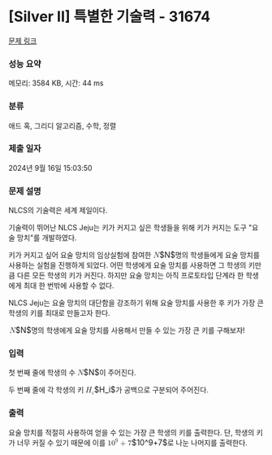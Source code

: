 # [Silver II] 특별한 기술력 - 31674 

[문제 링크](https://www.acmicpc.net/problem/31674) 

### 성능 요약

메모리: 3584 KB, 시간: 44 ms

### 분류

애드 혹, 그리디 알고리즘, 수학, 정렬

### 제출 일자

2024년 9월 16일 15:03:50

### 문제 설명

<p>NLCS의 기술력은 세계 제일이다.</p>

<p>기술력이 뛰어난 NLCS Jeju는 키가 커지고 싶은 학생들을 위해 키가 커지는 도구 "요술 망치"를 개발하였다.</p>

<p>키가 커지고 싶어 요술 망치의 임상실험에 참여한 <mjx-container class="MathJax" jax="CHTML" style="font-size: 109%; position: relative;"><mjx-math class="MJX-TEX" aria-hidden="true"><mjx-mi class="mjx-i"><mjx-c class="mjx-c1D441 TEX-I"></mjx-c></mjx-mi></mjx-math><mjx-assistive-mml unselectable="on" display="inline"><math xmlns="http://www.w3.org/1998/Math/MathML"><mi>N</mi></math></mjx-assistive-mml><span aria-hidden="true" class="no-mathjax mjx-copytext">$N$</span></mjx-container>명의 학생들에게 요술 망치를 사용하는 실험을 진행하게 되었다. 어떤 학생에게 요술 망치를 사용하면 그 학생의 키만큼 다른 모든 학생의 키가 커진다. 하지만 요술 망치는 아직 프로토타입 단계라 한 학생에게 최대 한 번밖에 사용할 수 없다.</p>

<p>NLCS Jeju는 요술 망치의 대단함을 강조하기 위해 요술 망치를 사용한 후 키가 가장 큰 학생의 키를 최대로 만들고자 한다.</p>

<p><mjx-container class="MathJax" jax="CHTML" style="font-size: 109%; position: relative;"> <mjx-math class="MJX-TEX" aria-hidden="true"><mjx-mi class="mjx-i"><mjx-c class="mjx-c1D441 TEX-I"></mjx-c></mjx-mi></mjx-math><mjx-assistive-mml unselectable="on" display="inline"><math xmlns="http://www.w3.org/1998/Math/MathML"><mi>N</mi></math></mjx-assistive-mml><span aria-hidden="true" class="no-mathjax mjx-copytext">$N$</span></mjx-container>명의 학생에게 요술 망치를 사용해서 만들 수 있는 가장 큰 키를 구해보자!</p>

### 입력 

 <p>첫 번째 줄에 학생의 수 <mjx-container class="MathJax" jax="CHTML" style="font-size: 109%; position: relative;"><mjx-math class="MJX-TEX" aria-hidden="true"><mjx-mi class="mjx-i"><mjx-c class="mjx-c1D441 TEX-I"></mjx-c></mjx-mi></mjx-math><mjx-assistive-mml unselectable="on" display="inline"><math xmlns="http://www.w3.org/1998/Math/MathML"><mi>N</mi></math></mjx-assistive-mml><span aria-hidden="true" class="no-mathjax mjx-copytext">$N$</span></mjx-container>이 주어진다.</p>

<p>두 번째 줄에 각 학생의 키 <mjx-container class="MathJax" jax="CHTML" style="font-size: 109%; position: relative;"><mjx-math class="MJX-TEX" aria-hidden="true"><mjx-msub><mjx-mi class="mjx-i"><mjx-c class="mjx-c1D43B TEX-I"></mjx-c></mjx-mi><mjx-script style="vertical-align: -0.15em; margin-left: -0.057em;"><mjx-mi class="mjx-i" size="s"><mjx-c class="mjx-c1D456 TEX-I"></mjx-c></mjx-mi></mjx-script></mjx-msub></mjx-math><mjx-assistive-mml unselectable="on" display="inline"><math xmlns="http://www.w3.org/1998/Math/MathML"><msub><mi>H</mi><mi>i</mi></msub></math></mjx-assistive-mml><span aria-hidden="true" class="no-mathjax mjx-copytext">$H_i$</span></mjx-container>가 공백으로 구분되어 주어진다.</p>

### 출력 

 <p>요술 망치를 적절히 사용하여 얻을 수 있는 가장 큰 학생의 키를 출력한다. 단, 학생의 키가 너무 커질 수 있기 때문에 이를 <mjx-container class="MathJax" jax="CHTML" style="font-size: 109%; position: relative;"><mjx-math class="MJX-TEX" aria-hidden="true"><mjx-msup><mjx-mn class="mjx-n"><mjx-c class="mjx-c31"></mjx-c><mjx-c class="mjx-c30"></mjx-c></mjx-mn><mjx-script style="vertical-align: 0.393em;"><mjx-mn class="mjx-n" size="s"><mjx-c class="mjx-c39"></mjx-c></mjx-mn></mjx-script></mjx-msup><mjx-mo class="mjx-n" space="3"><mjx-c class="mjx-c2B"></mjx-c></mjx-mo><mjx-mn class="mjx-n" space="3"><mjx-c class="mjx-c37"></mjx-c></mjx-mn></mjx-math><mjx-assistive-mml unselectable="on" display="inline"><math xmlns="http://www.w3.org/1998/Math/MathML"><msup><mn>10</mn><mn>9</mn></msup><mo>+</mo><mn>7</mn></math></mjx-assistive-mml><span aria-hidden="true" class="no-mathjax mjx-copytext">$10^9+7$</span></mjx-container>로 나눈 나머지를 출력한다.</p>

